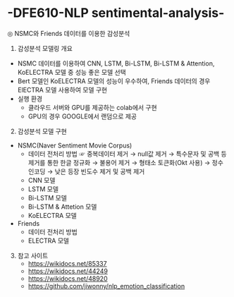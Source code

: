 # -DFE610-NLP sentimental-analysis-
◎ NSMC와 Friends 데이터를 이용한 감성분석

1. 감성분석 모델링 개요
  - NSMC 데이터를 이용하여 CNN, LSTM, Bi-LSTM, Bi-LSTM & Attention, KoELECTRA 모델 중 성능 좋은 모델 선택
  - Bert 모델인 KoELECTRA 모델의 성능이 우수하여, Friends 데이터의 경우 ElECTRA 모델 사용하여 모델 구현
  - 실행 환경
    - 클라우드 서버와 GPU를 제공하는 colab에서 구현
    - GPU의 경우 GOOGLE에서 랜덤으로 제공
   
2. 감성분석 모델 구현
  - NSMC(Naver Sentiment Movie Corpus)
    - 데이터 전처리 방법
      ☞ 중복데이터 제거 → null값 제거 → 특수문자 및 공백 등 제거를 통한 한글 정규화 → 불용어 제거 → 형태소 토큰화(Okt 사용) → 정수 인코딩 → 낮은 등장 빈도수 제거 및 공백 제거
    - CNN 모델
    - LSTM 모델
    - Bi-LSTM 모델
    - Bi-LSTM & Attetion 모델
    - KoELECTRA 모델
  - Friends
    - 데이터 전처리 방법
    - ELECTRA 모델
  
3. 참고 사이트
   - https://wikidocs.net/85337
   - https://wikidocs.net/44249
   - https://wikidocs.net/48920
   - https://github.com/jiwonny/nlp_emotion_classification

